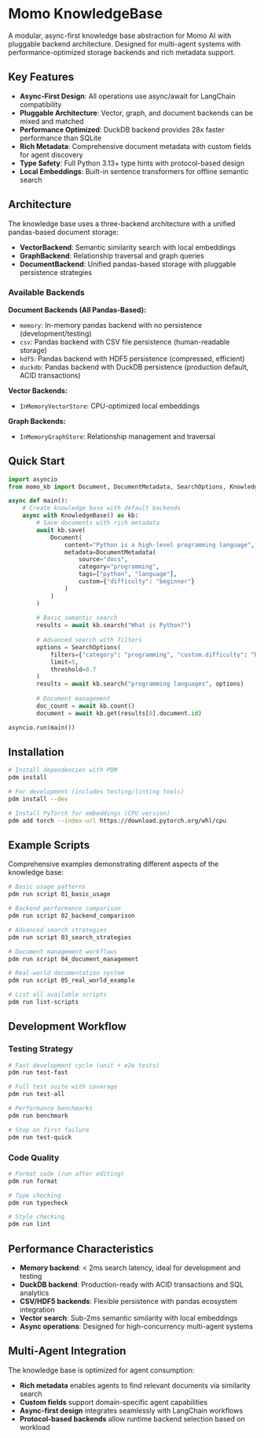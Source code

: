 # Momo KnowledgeBase

A modular, async-first knowledge base abstraction for Momo AI with pluggable backend architecture. Designed for multi-agent systems with performance-optimized storage backends and rich metadata support.

## Key Features

- **Async-First Design**: All operations use async/await for LangChain compatibility
- **Pluggable Architecture**: Vector, graph, and document backends can be mixed and matched
- **Performance Optimized**: DuckDB backend provides 28x faster performance than SQLite
- **Rich Metadata**: Comprehensive document metadata with custom fields for agent discovery
- **Type Safety**: Full Python 3.13+ type hints with protocol-based design
- **Local Embeddings**: Built-in sentence transformers for offline semantic search

## Architecture

The knowledge base uses a three-backend architecture with a unified pandas-based document storage:

- **VectorBackend**: Semantic similarity search with local embeddings
- **GraphBackend**: Relationship traversal and graph queries  
- **DocumentBackend**: Unified pandas-based storage with pluggable persistence strategies

### Available Backends

**Document Backends (All Pandas-Based):**
- `memory`: In-memory pandas backend with no persistence (development/testing)
- `csv`: Pandas backend with CSV file persistence (human-readable storage)
- `hdf5`: Pandas backend with HDF5 persistence (compressed, efficient)
- `duckdb`: Pandas backend with DuckDB persistence (production default, ACID transactions)

**Vector Backends:**
- `InMemoryVectorStore`: CPU-optimized local embeddings

**Graph Backends:**
- `InMemoryGraphStore`: Relationship management and traversal

## Quick Start

```python
import asyncio
from momo_kb import Document, DocumentMetadata, SearchOptions, KnowledgeBase

async def main():
    # Create knowledge base with default backends
    async with KnowledgeBase() as kb:
        # Save documents with rich metadata
        await kb.save(
            Document(
                content="Python is a high-level programming language",
                metadata=DocumentMetadata(
                    source="docs",
                    category="programming",
                    tags=["python", "language"],
                    custom={"difficulty": "beginner"}
                )
            )
        )
        
        # Basic semantic search
        results = await kb.search("What is Python?")
        
        # Advanced search with filters
        options = SearchOptions(
            filters={"category": "programming", "custom.difficulty": "beginner"},
            limit=5,
            threshold=0.7
        )
        results = await kb.search("programming languages", options)
        
        # Document management
        doc_count = await kb.count()
        document = await kb.get(results[0].document.id)

asyncio.run(main())
```

## Installation

```bash
# Install dependencies with PDM
pdm install

# For development (includes testing/linting tools)
pdm install --dev

# Install PyTorch for embeddings (CPU version)
pdm add torch --index-url https://download.pytorch.org/whl/cpu
```

## Example Scripts

Comprehensive examples demonstrating different aspects of the knowledge base:

```bash
# Basic usage patterns
pdm run script 01_basic_usage

# Backend performance comparison
pdm run script 02_backend_comparison

# Advanced search strategies
pdm run script 03_search_strategies

# Document management workflows
pdm run script 04_document_management

# Real-world documentation system
pdm run script 05_real_world_example

# List all available scripts
pdm run list-scripts
```

## Development Workflow

### Testing Strategy
```bash
# Fast development cycle (unit + e2e tests)
pdm run test-fast

# Full test suite with coverage
pdm run test-all

# Performance benchmarks
pdm run benchmark

# Stop on first failure
pdm run test-quick
```

### Code Quality
```bash
# Format code (run after editing)
pdm run format

# Type checking
pdm run typecheck

# Style checking
pdm run lint
```

## Performance Characteristics

- **Memory backend**: < 2ms search latency, ideal for development and testing
- **DuckDB backend**: Production-ready with ACID transactions and SQL analytics
- **CSV/HDF5 backends**: Flexible persistence with pandas ecosystem integration
- **Vector search**: Sub-2ms semantic similarity with local embeddings
- **Async operations**: Designed for high-concurrency multi-agent systems

## Multi-Agent Integration

The knowledge base is optimized for agent consumption:

- **Rich metadata** enables agents to find relevant documents via similarity search
- **Custom fields** support domain-specific agent capabilities  
- **Async-first design** integrates seamlessly with LangChain workflows
- **Protocol-based backends** allow runtime backend selection based on workload
